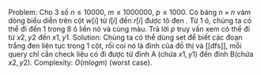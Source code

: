 Problem: Cho 3 số $n\leq 10000$, $m\leq 1000000$, $p\leq 1000$. Có bảng $n\times n$ và$m$ dòng biểu diễn trên cột $w[i]$ từ $l[i]$ đến $r[i]$ được tô đen . Từ 1 ô, chúng ta có thể đi đến 1 trong 8 ô liền nó và cùng màu. Trả lời $p$ truy vấn xem có thể đi từ $x2,y2$ đến $x1,y1$.
Solution: Chúng ta có thể dùng set để biết các đoạn trắng đen liên tục trong 1 cột, rồi coi nó là đỉnh của đồ thị và [[dfs]], mỗi query chỉ cần check liệu có đi được từ đỉnh A (chứa $x1,y1$) đến đỉnh B(chứa $x2,y2$).
Complexity: $O(mlogm)$ (worst case).
